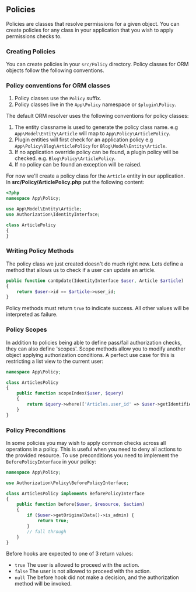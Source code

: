 ## Policies

Policies are classes that resolve permissions for a given object. You can create
policies for any class in your application that you wish to apply permissions
checks to.

### Creating Policies

You can create policies in your `src/Policy` directory. Policy classes for ORM
objects follow the following conventions.

### Policy conventions for ORM classes

1. Policy classes use the `Policy` suffix.
2. Policy classes live in the `App\Policy` namespace or `$plugin\Policy`.

The default ORM resolver uses the following conventions for policy classes:

1. The entity classname is used to generate the policy class name. e.g
   `App\Model\Entity\Article` will map to `App\Policy\ArticlePolicy`.
2. Plugin entities will first check for an application policy e.g
   `App\Policy\Blog\ArticlePolicy` for `Blog\Model\Entity\Article`.
3. If no application override policy can be found, a plugin policy will be
   checked. e.g. `Blog\Policy\ArticlePolicy`.
4. If no policy can be found an exception will be raised.

For now we'll create a policy class for the `Article` entity in our application.
In **src/Policy/ArticlePolicy.php** put the following content:

```php
<?php
namespace App\Policy;

use App\Model\Entity\Article;
use Authorization\IdentityInterface;

class ArticlePolicy
{
}
```

### Writing Policy Methods

The policy class we just created doesn't do much right now. Lets define a method
that allows us to check if a user can update an article.

```php
public function canUpdate(IdentityInterface $user, Article $article)
{
    return $user->id == $article->user_id;
}
```

Policy methods must return `true` to indicate success. All other values will be
interpreted as failure.

### Policy Scopes

In addition to policies being able to define pass/fail authorization checks,
they can also define 'scopes'. Scope methods allow you to modify another object
applying authorization conditions. A perfect use case for this is restricting
a list view to the current user:

```php
namespace App\Policy;

class ArticlesPolicy
{
    public function scopeIndex($user, $query)
    {
        return $query->where(['Articles.user_id' => $user->getIdentifier()]);
    }
}
```


### Policy Preconditions

In some policies you may wish to apply common checks across all operations in
a policy. This is useful when you need to deny all actions to the provided
resource. To use preconditions you need to implement the `BeforePolicyInterface`
in your policy:

```php
namespace App\Policy;

use Authorization\Policy\BeforePolicyInterface;

class ArticlesPolicy implements BeforePolicyInterface
{
    public function before($user, $resource, $action)
    {
        if ($user->getOriginalData()->is_admin) {
            return true;
        }
        // fall through
    }
}
```

Before hooks are expected to one of 3 return values:

- `true` The user is allowed to proceed with the action.
- `false` The user is not allowed to proceed with the action.
- `null` The before hook did not make a decision, and the authorization method
  will be invoked.
